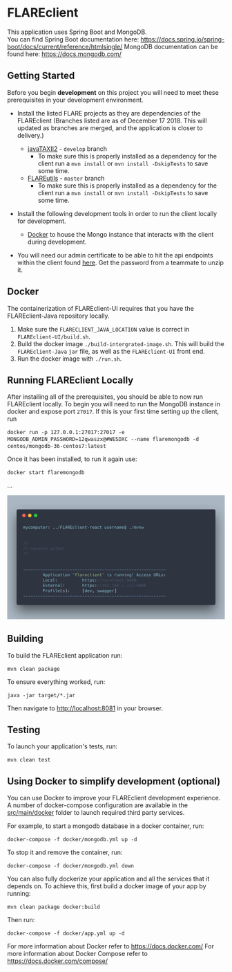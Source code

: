 # FLAREclient
This application uses Spring Boot and MongoDB.  
You can find Spring Boot documentation here: https://docs.spring.io/spring-boot/docs/current/reference/htmlsingle/
MongoDB documentation can be found here: https://docs.mongodb.com/

## Getting Started
Before you begin **development** on this project you will need to meet these prerequisites in your development environment.

- Install the listed FLARE projects as they are dependencies of the FLAREclient (Branches listed are as of December 17 2018. This will updated as branches are merged, and the application is closer to delivery.)
  - [javaTAXII2](https://git.ecicd.dso.ncps.us-cert.gov/fireteam/javaTAXII2/tree/develop/) - `develop` branch
    - To make sure this is properly installed as a dependency for the client run a `mvn install` or `mvn install -DskipTests` to save some time.
  - [FLAREutils](https://git.ecicd.dso.ncps.us-cert.gov/fireteam/bcmc/FLAREutils) - `master` branch
    - To make sure this is properly installed as a dependency for the client run a `mvn install` or `mvn install -DskipTests` to save some time.

- Install the following development tools in order to run the client locally for development.
  - [Docker](https://www.docker.com/get-started) to house the Mongo instance that interacts with the client during development.   

- You will need our admin certificate to be able to hit the api endpoints within the client found [here](https://cybershare.atlassian.net/wiki/spaces/devspace/pages/172949587/FLAREcloud+-+Client+Certificate). Get the password from a teammate to unzip it.

## Docker
The containerization of FLAREclient-UI requires that you have the FLAREclient-Java
repository locally.
1. Make sure the `FLARECLIENT_JAVA_LOCATION` value is correct in `FLAREclient-UI/build.sh`.
2. Build the docker image `./build-intergrated-image.sh`. This will build the `FLAREclient-Java` `jar` file,
   as well as the `FLAREclient-UI` front end.
3. Run the docker image with `./run.sh`.

## Running FLAREclient Locally

After installing all of the prerequisites, you should be able to now run FLAREclient locally. To begin you will need to run the MongoDB instance in docker and expose port `27017`. If this is your first time setting up the client, run


```
docker run -p 127.0.0.1:27017:27017 -e MONGODB_ADMIN_PASSWORD=12qwaszx@#WESDXC --name flaremongodb -d centos/mongodb-36-centos7:latest
```

Once it has been installed, to run it again use:

```
docker start flaremongodb
```

...

![successful script run](./media/runscript.png)


## Building

To build the FLAREclient application run:

    mvn clean package

To ensure everything worked, run:

    java -jar target/*.jar

Then navigate to [http://localhost:8081](http://localhost:8081) in your browser.


## Testing

To launch your application's tests, run:

    mvn clean test

## Using Docker to simplify development (optional)

You can use Docker to improve your FLAREclient development experience. A number of docker-compose configuration are available in the [src/main/docker](src/main/docker) folder to launch required third party services.

For example, to start a mongodb database in a docker container, run:

    docker-compose -f docker/mongodb.yml up -d

To stop it and remove the container, run:

    docker-compose -f docker/mongodb.yml down

You can also fully dockerize your application and all the services that it depends on.
To achieve this, first build a docker image of your app by running:

    mvn clean package docker:build

Then run:

    docker-compose -f docker/app.yml up -d

For more information about Docker refer to https://docs.docker.com/
For more information about Docker Compose refer to https://docs.docker.com/compose/

